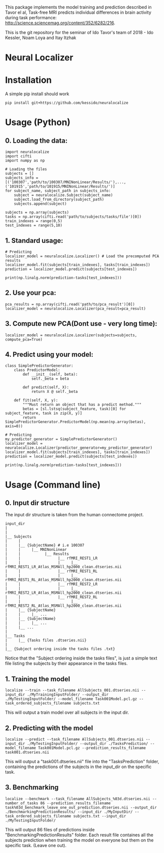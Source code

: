 This package implements the model training and prediction described in Tavor el al,
Task-free MRI predicts individual differences in brain activity during task performance:
http://science.sciencemag.org/content/352/6282/216.

This is the git repository for the seminar of Ido Tavor's team of 2018 - Ido Kessler, Noam Loya and Itay Itzhak

# Neural Localizer


# Installation

A simple pip install should work
```
pip install git+https://github.com/kessido/neuralocalize
```

# Usage (Python)

## 0. Loading the data:
```
import neuralocalize
import cifti
import numpy as np

# Loading the files
subjects = []
subjects_info = [('100307','path/to/100307/MNINonLinear/Results/'),...,('101915','path/to/101915/MNINonLinear/Results/')]
for subject_name, subject_path in subjects_info:
	subject = neuralocalize.Subject(subject_name)
	subject.load_from_directory(subject_path)
	subjects.append(subject)

subjects = np.array(subjects)
tasks = np.array(cifti.read('path/to/subjects/tasks/file')[0])
train_indexes = range(0,5)
test_indexes = range(5,10)
```

## 1. Standard usage:
```
# Predicting
localizer_model = neuralocalize.Localizer() # Load the precomputed PCA results
localizer_model.fit(subjects[train_indexes], tasks[train_indexes])
prediction = localizer_model.predict(subjects[test_indexes])

print(np.linalg.norm(prediction-tasks[test_indexes]))
```

## 2. Use your pca:
```
pca_results = np.array(cifti.read('path/to/pca_result')[0])
localizer_model = neuralocalize.Localizer(pca_result=pca_result)
```

## 3. Compute new PCA(Dont use - very long time):
```
localizer_model = neuralocalize.Localizer(subjects=subjects, compute_pca=True)
```


## 4. Predict using your model:
```
class SimplePredictorGenerator:
	class PredictorModel:
		def __init__(self, beta):
			self._beta = beta
		
		def predict(self, X):
			return X @ self._beta

	def fit(self, X, y):
		"""Must return an object that has a predict method."""
		betas = [sl.lstsq(subject_feature, task)[0] for subject_feature, task in zip(X, y)]
		return SimplePredictorGenerator.PredictorModel(np.mean(np.array(betas), axis=0))

# Predicting
my_predictor_generator = SimplePredictorGenerator()
localizer_model = neuralocalize.Localizer(predictor_generator=my_predictor_generator)
localizer_model.fit(subjects[train_indexes], tasks[train_indexes])
prediction = localizer_model.predict(subjects[test_indexes])

print(np.linalg.norm(prediction-tasks[test_indexes]))
```


# Usage (Command line)

## 0. Input dir structure
The input dir structure is taken from the human connectome project.

```
input_dir
|
|
|__ Subjects
|     |
|     |__ {SubjectName} # i.e 100307
|     |     |__ MNINonLinear
|     |           |__ Results
|     |                 |__ rfMRI_REST1_LR
|     |                 |     |__ rfMRI_REST1_LR_Atlas_MSMAll_hp2000_clean.dtseries.nii
|     |                 |__ rfMRI_REST1_RL
|     |                 |     |__ rfMRI_REST1_RL_Atlas_MSMAll_hp2000_clean.dtseries.nii
|     |                 |__ rfMRI_REST2_LR
|     |                 |     |__ rfMRI_REST2_LR_Atlas_MSMAll_hp2000_clean.dtseries.nii
|     |                 |__ rfMRI_REST2_RL
|     |                       |__ rfMRI_REST2_RL_Atlas_MSMAll_hp2000_clean.dtseries.nii
|     |__ {SubjectName}
|     |     |__ ...
|     |__ {SubjectName}
|     |     |__ ...
|     |__ ...
|
|__ Tasks
|     |__ {Tasks files .dtseries.nii}
|
|__ {Subject ordering inside the tasks files .txt}

```

Notice that the "Subject ordering inside the tasks files", is just a simple text file listing the subjects by their appearance in the tasks files.


## 1. Training the model

```
localize --train --task_filename AllSubjects_001.dtseries.nii --input_dir ./MyTrainingInputFolder/ --output_dir ./MyTestingInputFolder/ --model_filename Task001Model.pcl.gz --task_ordered_subjects_filename subjects.txt
``` 

This will output a train model over all subjects in the input dir.

## 2. Predicting with the model

```
localize --predict --task_filename AllSubjects_001.dtseries.nii --input_dir ./MyTestingInputFolder/ --output_dir ./TasksPrediction/ --model_filename Task001Model.pcl.gz --prediction_results_filename task001.dtseries.nii
``` 

This will output a "task001.dtseries.nii" file into the "TasksPrediction" folder, containing the predictions of the subjects in the input_dir on the specific task.

## 3. Benchmarking 

```
localize --benchmark --task_filename AllSubjects_%03d.dtseries.nii --number_of_tasks 86 --prediction_results_filename task%03d_benchmark_leave_one_out_prediction.dtseries.nii --output_dir ./BenchmarkingPredictionResults/ --input_dir ./MyInputDir/ --task_ordered_subjects_filename subjects.txt --input_dir ./MyTestingInputFolder/
``` 

This will output 86 files of predictions inside "BenchmarkingPredictionResults" folder. 
Each result file containes all the subjects prediction when training the model on everyone but them on the specific task. (Leave one out).

